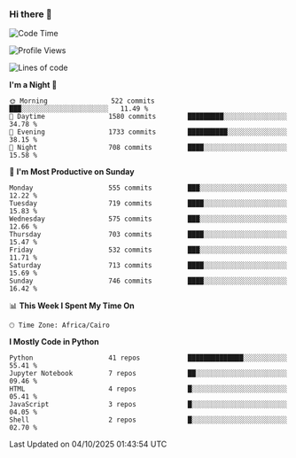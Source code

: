 ### Hi there 👋

<!--
**AMR-KELEG/AMR-KELEG** is a ✨ _special_ ✨ repository because its `README.md` (this file) appears on your GitHub profile.

Here are some ideas to get you started:

- 🔭 I’m currently working on ...
- 🌱 I’m currently learning ...
- 👯 I’m looking to collaborate on ...
- 🤔 I’m looking for help with ...
- 💬 Ask me about ...
- 📫 How to reach me: ...
- 😄 Pronouns: ...
- ⚡ Fun fact: ...
-->

<!--START_SECTION:waka-->
![Code Time](http://img.shields.io/badge/Code%20Time-0%20secs-blue)

![Profile Views](http://img.shields.io/badge/Profile%20Views-1-blue)

![Lines of code](https://img.shields.io/badge/From%20Hello%20World%20I%27ve%20Written-25.8%20million%20lines%20of%20code-blue)

**I'm a Night 🦉** 

```text
🌞 Morning                522 commits         ███░░░░░░░░░░░░░░░░░░░░░░   11.49 % 
🌆 Daytime                1580 commits        █████████░░░░░░░░░░░░░░░░   34.78 % 
🌃 Evening                1733 commits        ██████████░░░░░░░░░░░░░░░   38.15 % 
🌙 Night                  708 commits         ████░░░░░░░░░░░░░░░░░░░░░   15.58 % 
```
📅 **I'm Most Productive on Sunday** 

```text
Monday                   555 commits         ███░░░░░░░░░░░░░░░░░░░░░░   12.22 % 
Tuesday                  719 commits         ████░░░░░░░░░░░░░░░░░░░░░   15.83 % 
Wednesday                575 commits         ███░░░░░░░░░░░░░░░░░░░░░░   12.66 % 
Thursday                 703 commits         ████░░░░░░░░░░░░░░░░░░░░░   15.47 % 
Friday                   532 commits         ███░░░░░░░░░░░░░░░░░░░░░░   11.71 % 
Saturday                 713 commits         ████░░░░░░░░░░░░░░░░░░░░░   15.69 % 
Sunday                   746 commits         ████░░░░░░░░░░░░░░░░░░░░░   16.42 % 
```


📊 **This Week I Spent My Time On** 

```text
🕑︎ Time Zone: Africa/Cairo
```

**I Mostly Code in Python** 

```text
Python                   41 repos            ██████████████░░░░░░░░░░░   55.41 % 
Jupyter Notebook         7 repos             ██░░░░░░░░░░░░░░░░░░░░░░░   09.46 % 
HTML                     4 repos             █░░░░░░░░░░░░░░░░░░░░░░░░   05.41 % 
JavaScript               3 repos             █░░░░░░░░░░░░░░░░░░░░░░░░   04.05 % 
Shell                    2 repos             █░░░░░░░░░░░░░░░░░░░░░░░░   02.70 % 
```




 Last Updated on 04/10/2025 01:43:54 UTC
<!--END_SECTION:waka-->
